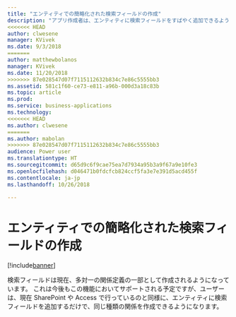 ```yaml
---
title: "エンティティでの簡略化された検索フィールドの作成"
description: "アプリ作成者は、エンティティに検索フィールドをすばやく追加できるようになります。"
<<<<<<< HEAD
author: clwesene
manager: KVivek
ms.date: 9/3/2018
=======
author: matthewbolanos
manager: KVivek
ms.date: 11/20/2018
>>>>>>> 87e028547d07f7115112632b834c7e86c5555bb3
ms.assetid: 581c1f60-ce73-e811-a96b-000d3a18c83b
ms.topic: article
ms.prod: 
ms.service: business-applications
ms.technology: 
<<<<<<< HEAD
ms.author: clwesene
=======
ms.author: mabolan
>>>>>>> 87e028547d07f7115112632b834c7e86c5555bb3
audience: Power user
ms.translationtype: HT
ms.sourcegitcommit: d65d9c6f9cae75ea7d7934a95b3a9f67a9e10fe3
ms.openlocfilehash: d046471b0fdcfcb824ccf5fa3e7e391d5acd455f
ms.contentlocale: ja-jp
ms.lasthandoff: 10/26/2018

---
```

# <a name="simplified-lookup-field-creation-on-entities"></a>エンティティでの簡略化された検索フィールドの作成


[!include[banner](../../includes/banner.md)]

検索フィールドは現在、多対一の関係定義の一部として作成されるようになっています。 これは今後もこの機能においてサポートされる予定ですが、ユーザーは、現在 SharePoint や Access で行っているのと同様に、エンティティに検索フィールドを追加するだけで、同じ種類の関係を作成できるようになります。

